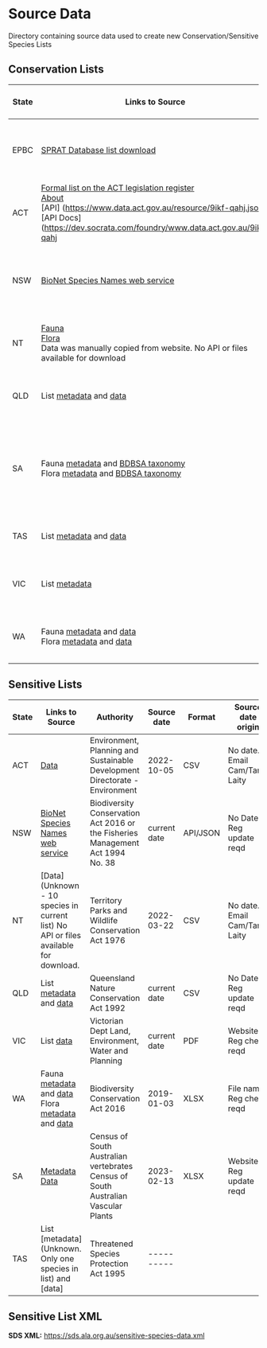 # Source Data

Directory containing source data used to create new Conservation/Sensitive Species Lists

## Conservation Lists

| **State** | **Links to Source**                                                                                                                                                                                                                                                                                                                                                                                                                                                                                                                                                          | **Authority**                                                                          | **Source date** |  **Format** | **Source date origin**    |
|-----------|------------------------------------------------------------------------------------------------------------------------------------------------------------------------------------------------------------------------------------------------------------------------------------------------------------------------------------------------------------------------------------------------------------------------------------------------------------------------------------------------------------------------------------------------------------------------------|----------------------------------------------------------------------------------------|-----------------|-------------|---------------------------|
| EPBC      | [SPRAT Database list download](https://www.environment.gov.au/sprat-public/action/report)                                                                                                                                                                                                                                                                                                                                                                                                                                                                                    | Environment Protection and Biodiversity Conservation Act 1999                          | 2022-05-10      | CSV         | No Date. Reg update reqd  |
| ACT       | [Formal list on the ACT legislation register](https://www.legislation.act.gov.au/ni/2020-300/) <br/> [About](https://www.environment.act.gov.au/nature-conservation/conservation-and-ecological-communities/threatened-species-and-ecological-communities) <br> [API] (https://www.data.act.gov.au/resource/9ikf-qahj.json)     <br> [API Docs] (https://dev.socrata.com/foundry/www.data.act.gov.au/9ikf-qahj                                                                                                                                                               | Nature Conservation Act 2014,s91                                                       | 2023-01-05      | HTML        | Website. Reg check reqd   |
| NSW       | [BioNet Species Names web service](https://data.bionet.nsw.gov.au/biosvcapp/odata/SpeciesNames)                                                                                                                                                                                                                                                                                                                                                                                                                                                                              | Biodiversity Conservation Act 2016 or the Fisheries Management Act 1994 No. 38         | current date    | API/JSON    | No Date. Reg update reqd  |
| NT        | [Fauna](https://nt.gov.au/environment/animals/threatened-animals) <br> [Flora](https://nt.gov.au/environment/native-plants/threatened-plants)<br> Data was manually copied from website. No API or files available for download                                                                                                                                                                                                                                                                                                                                              | Territory Parks and Wildlife Conservation Act 1976                                     | current date    | HTML        |                           |
| QLD       | List [metadata](https://www.data.qld.gov.au/dataset/conservation-status-of-queensland-wildlife) and [data](https://apps.des.qld.gov.au/data-sets/wildlife/wildnet/species.csv)                                                                                                                                                                                                                                                                                                                                                                                               | Queensland Nature Conservation Act 1992                                                | 2023-02-01      | CSV         | No Date. Reg update reqd  |
| SA        | Fauna [metadata](https://www.environment.sa.gov.au/topics/science/information-and-data/census-of-sa-vertebrates) and [BDBSA taxonomy](https://data.environment.sa.gov.au/Content/Publications/fauna-bdbsa-taxonomy.xlsx) <br> Flora [metadata](https://www.environment.sa.gov.au/topics/science/information-and-data/census-of-sa-plants-algae-fungi) and [BDBSA taxonomy](https://data.environment.sa.gov.au/Content/Publications/vascular-plants-bdbsa-taxonomy.xlsx)                                                                                                      | Census of South Australian vertebrates <br> Census of South Australian Vascular Plants | 2023-02-13      | XLSX        | Website. Reg update reqd  |
| TAS       | List [metadata](https://nre.tas.gov.au/conservation/threatened-species-and-communities/lists-of-threatened-species/full-list-of-threatened-species) and [data](https://nre.tas.gov.au/Documents/TasThreatenedSpecies.XLS)                                                                                                                                                                                                                                                                                                                                                    | Threatened Species Protection Act 1995                                                 | 2022-12-21      | XLS         |                           |
| VIC       | List [metadata](https://discover.data.vic.gov.au/dataset/victorian-biodiversity-atlas-vba-taxa-list1)                                                                                                                                                                                                                                                                                                                                                                                                                                                                        | Victorian Dept Land, Environment, Water and Planning                                   | 2023-01-19      | SHP         | Website. Reg check reqd   | 
| WA        | Fauna [metadata](https://www.dpaw.wa.gov.au/plants-and-animals/threatened-species-and-communities/threatened-animals) and [data](https://www.dpaw.wa.gov.au/images/documents/plants-animals/threatened-species/Listings/Threatened%20and%20Priority%20Fauna%20List.xlsx)  <br> Flora [metadata](https://www.dpaw.wa.gov.au/plants-and-animals/threatened-species-and-communities/threatened-plants) and [data](https://www.dpaw.wa.gov.au/images/documents/plants-animals/threatened-species/Listings/Threatened%20and%20Priority%20Flora%20List%205%20December%202018.xlsx) | Biodiversity Conservation Act 2016                                                     | 2022-10-07      | XLSX        | File name. Reg check reqd |

## Sensitive Lists

| **State** | **Links to Source**                                                                                                                                                                                                                                                                                                                                                                                                                                                                                                                                                          | **Authority**                                                                          | **Source date** | **Format** | **Source date origin**         |
|-----------|------------------------------------------------------------------------------------------------------------------------------------------------------------------------------------------------------------------------------------------------------------------------------------------------------------------------------------------------------------------------------------------------------------------------------------------------------------------------------------------------------------------------------------------------------------------------------|----------------------------------------------------------------------------------------|-----------------|------------|--------------------------------|
| ACT       | [Data](https://www.environment.act.gov.au/nature-conservation/conservation-and-ecological-communities/threatened-species-and-ecological-communities#threatened-species-act)                                                                                                                                                                                                                                                                                                                                                                                                  | Environment, Planning and Sustainable Development Directorate - Environment            | 2022-10-05      |  CSV       | No date. Email Cam/Tania Laity |
| NSW       | [BioNet Species Names web service](https://data.bionet.nsw.gov.au/biosvcapp/odata/SpeciesNames)                                                                                                                                                                                                                                                                                                                                                                                                                                                                              | Biodiversity Conservation Act 2016 or the Fisheries Management Act 1994 No. 38         | current date    |  API/JSON  | No Date. Reg update reqd       |
| NT        | [Data] (Unknown - 10 species in current list) No API or files available for download.                                                                                                                                                                                                                                                                                                                                                                                                                                                                                        | Territory Parks and Wildlife Conservation Act 1976                                     | 2022-03-22      |  CSV       | No date. Email Cam/Tania Laity |
| QLD       | List [metadata](https://www.data.qld.gov.au/dataset/queensland-confidential-species) and [data](https://apps.des.qld.gov.au/data-sets/wildlife/wildnet/qld-confidential-species.csv)                                                                                                                                                                                                                                                                                                                                                                                         | Queensland Nature Conservation Act 1992                                                | current date    |  CSV       | No Date. Reg update reqd       |
| VIC       | List [data](https://www.environment.vic.gov.au/__data/assets/pdf_file/0024/48831/VBA-Restricted-Taxa.pdf)                                                                                                                                                                                                                                                                                                                                                                                                                                                                    | Victorian Dept Land, Environment, Water and Planning                                   | current date    |  PDF       | Website. Reg check reqd        |
| WA        | Fauna [metadata](https://www.dpaw.wa.gov.au/plants-and-animals/threatened-species-and-communities/threatened-animals) and [data](https://www.dpaw.wa.gov.au/images/documents/plants-animals/threatened-species/Listings/Threatened%20and%20Priority%20Fauna%20List.xlsx)  <br> Flora [metadata](https://www.dpaw.wa.gov.au/plants-and-animals/threatened-species-and-communities/threatened-plants) and [data](https://www.dpaw.wa.gov.au/images/documents/plants-animals/threatened-species/Listings/Threatened%20and%20Priority%20Flora%20List%205%20December%202018.xlsx) | Biodiversity Conservation Act 2016                                                     | 2019-01-03      |  XLSX      | File name. Reg check reqd      |
| SA        | [Metadata](https://www.environment.sa.gov.au/topics/science/information-and-data/biological-databases-of-south-australia/information-sharing) [Data](https://data.environment.sa.gov.au/Content/Publications/DEW_SAEnvironmentallySensitiveDataREGISTER.xls)                                                                                                                                                                                                                                                                                                                 | Census of South Australian vertebrates <br> Census of South Australian Vascular Plants | 2023-02-13      |  XLSX      | Website. Reg update reqd       |
| TAS       | List [metadata](Unknown. Only one species in list) and [data]                                                                                                                                                                                                                                                                                                                                                                                                                                                                                                                | Threatened Species Protection Act 1995                                                 | ----------      |            |                                |

## Sensitive List XML
**SDS XML:** https://sds.ala.org.au/sensitive-species-data.xml


